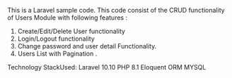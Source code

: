This is a Laravel sample code. This code consist of the CRUD functionality of Users Module with following features :

1. Create/Edit/Delete User functionality
2. Login/Logout functionality
3. Change password and user detail Functionality.
4. Users List with Pagination .

Technology StackUsed:
Laravel 10.10
PHP 8.1
Eloquent ORM
MYSQL